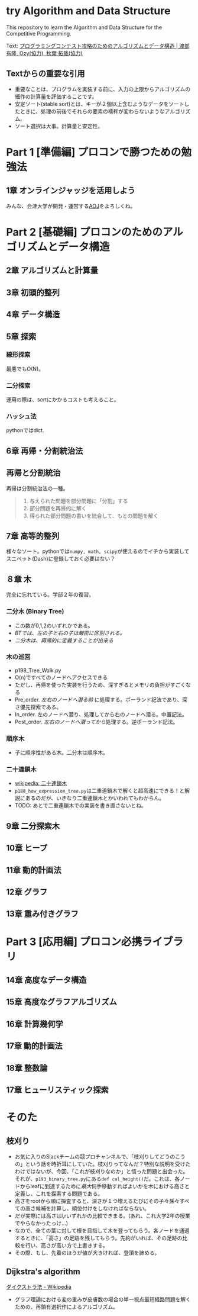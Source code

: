 # try Algorithm and Data Structure

This repository to learn the Algorithm and Data Structure for the Competitive Programming.

Text: [プログラミングコンテスト攻略のためのアルゴリズムとデータ構造 | 渡部 有隆, Ozy(協力), 秋葉 拓哉(協力)](https://www.amazon.co.jp/dp/4839952957/)


##  Textからの重要な引用
 - 重要なことは、プログラムを実装する前に、入力の上限からアルゴリズムの細作の計算量を評価することです。
 - 安定ソート(stable sort)とは、キーが２個以上含むようなデータをソートしたときに、処理の前後でそれらの要素の襦袢が変わらないようなアルゴリズム。
 - ソート選択は大事。計算量と安定性。
 

# Part 1 [準備編] プロコンで勝つための勉強法
## 1章 オンラインジャッジを活用しよう
みんな、会津大学が開発・運営する[AOJ](http://judge.u-aizu.ac.jp)をよろしくね。

# Part 2 [基礎編] プロコンのためのアルゴリズムとデータ構造
## 2章 アルゴリズムと計算量
## 3章 初頭的整列
## 4章 データ構造
## 5章 探索
### 線形探索
最悪でもO(N)。 

### 二分探索
運用の際は、sortにかかるコストも考えること。
 
### ハッシュ法
pythonではdict.
## 6章 再帰・分割統治法

## 再帰と分割統治
再帰は分割統治法の一種。
> 1. 与えられた問題を部分問題に「分割」する
> 2. 部分問題を再帰的に解く
> 3. 得られた部分問題の書いを統合して、もとの問題を解く

## 7章 高等的整列
様々なソート。pythonでは`numpy, math, scipy`が使えるのでイチから実装してスニペット(Dash)に登録しておく必要はない？

## ８章 木
完全に忘れている。学部２年の復習。

### 二分木 (Binary Tree)
- この数が0,1,2のいずれかである。
- *BTでは、左の子と右の子は厳密に区別される。*
- *二分木は、再帰的に定義することが出来る*

### 木の巡回
- p198_Tree_Walk.py
- O(n)ですべてのノードへアクセスできる
- ただし、再帰を使った実装を行うため、深すぎるとメモリの負担がすごくなる
- Pre_order. *左右のノードへ潜る前* に処理する。ポーランド記法であり、深さ優先探索である。
- In_order. 左のノードへ潜り、処理してから右のノードへ潜る。中置記法。
- Post_order. *左右のノードへ潜ってから*処理する。逆ポーランド記法。


### 順序木
 - 子に順序性がある木。二分木は順序木。

### 二十連鎖木
- [wikipedia: 二十連鎖木](https://ja.wikipedia.org/wiki/二重連鎖木)
- `p188_how_expression_tree.py`は二重連鎖木で解くと超高速にできる！と解説にあるのだが、いきなり二重連鎖木とかいわれてもわからん。
- TODO: あとで二重連鎖木での実装を書き直さないとね。

## 9章 二分探索木
## 10章 ヒープ
## 11章 動的計画法
## 12章 グラフ
## 13章 重み付きグラフ

# Part 3 [応用編] プロコン必携ライブラリ
## 14章 高度なデータ構造
## 15章 高度なグラフアルゴリズム
## 16章 計算幾何学
## 17章 動的計画法
## 18章 整数論
## 17章 ヒューリスティック探索



# そのた
## 枝刈り
 - お気に入りのSlackチームの競プロチャンネルで、「枝刈りしてどうのこうの」という話を時折耳にしていた。枝刈りってなんだ？特別な説明を受けたわけではないが、今回、「これが枝刈りなのか」と悟った問題と出会った。
 それが、`p193_binary_tree.py`にある`def cal_height()`だ。これは、各ノードからleafに到達するために*最大*何手移動すればよいかを木における高さと定義し、これを探索する問題である。
 - 高さをrootから順に探査すると、深さが１つ増えるたびにその子々孫々すべての高さ候補を計算し、順位付けをしなければならない。
 - だが実際には高さはl,rいずれかの比較できまる。(あれ、これ大学2年の授業でやらなかったっけ…)
 - なので、全ての葉に対して根を目指して木を登ってもらう。各ノードを通過するときに、「高さ」の足跡を残してもらう。先約がいれば、その足跡の比較を行い、高さが高い方で上書きする。
 - その際、もし、先着のほうが値が大きければ、登頂を諦める。

## Dijkstra's algorithm
[ダイクストラ法 - Wikipedia](https://ja.wikipedia.org/wiki/ダイクストラ法)
 - グラフ理論における変の重みが皮膚数の場合の単一視点最短経路問題を解くための、再領有選択作によるアルゴリズム。
